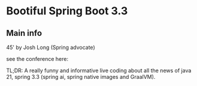 # Bootiful Spring Boot 3.3
## Main info
45' by Josh Long (Spring advocate)

see the conference here:

TL;DR: 
A really funny and informative live coding about all the news of java 21, spring 3.3 (spring ai, spring native images and GraalVM).
